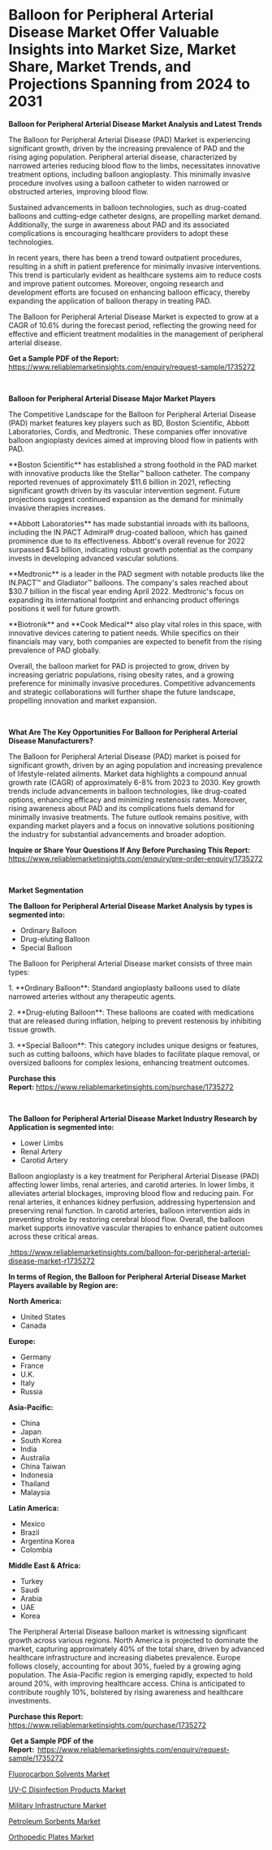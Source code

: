 <p><h1>Balloon for Peripheral Arterial Disease Market Offer Valuable Insights into Market Size, Market Share, Market Trends, and Projections Spanning from 2024 to 2031</h1></p><p><strong>Balloon for Peripheral Arterial Disease Market Analysis and Latest Trends</strong></p>
<p><p>The Balloon for Peripheral Arterial Disease (PAD) Market is experiencing significant growth, driven by the increasing prevalence of PAD and the rising aging population. Peripheral arterial disease, characterized by narrowed arteries reducing blood flow to the limbs, necessitates innovative treatment options, including balloon angioplasty. This minimally invasive procedure involves using a balloon catheter to widen narrowed or obstructed arteries, improving blood flow.</p><p>Sustained advancements in balloon technologies, such as drug-coated balloons and cutting-edge catheter designs, are propelling market demand. Additionally, the surge in awareness about PAD and its associated complications is encouraging healthcare providers to adopt these technologies.</p><p>In recent years, there has been a trend toward outpatient procedures, resulting in a shift in patient preference for minimally invasive interventions. This trend is particularly evident as healthcare systems aim to reduce costs and improve patient outcomes. Moreover, ongoing research and development efforts are focused on enhancing balloon efficacy, thereby expanding the application of balloon therapy in treating PAD.</p><p>The Balloon for Peripheral Arterial Disease Market is expected to grow at a CAGR of 10.6% during the forecast period, reflecting the growing need for effective and efficient treatment modalities in the management of peripheral arterial disease.</p></p>
<p><strong>Get a Sample PDF of the Report:&nbsp;</strong> <a href="https://www.reliablemarketinsights.com/enquiry/request-sample/1735272?utm_campaign=1347&utm_medium=2&utm_source=Github&utm_content=ia&utm_term=08102024&utm_id=balloon-for-peripheral-arterial-disease">https://www.reliablemarketinsights.com/enquiry/request-sample/1735272</a></p>
<p>&nbsp;</p>
<p><strong>Balloon for Peripheral Arterial Disease Major Market Players</strong></p>
<p><p>The Competitive Landscape for the Balloon for Peripheral Arterial Disease (PAD) market features key players such as BD, Boston Scientific, Abbott Laboratories, Cordis, and Medtronic. These companies offer innovative balloon angioplasty devices aimed at improving blood flow in patients with PAD.</p><p>**Boston Scientific** has established a strong foothold in the PAD market with innovative products like the Stellar™ balloon catheter. The company reported revenues of approximately $11.6 billion in 2021, reflecting significant growth driven by its vascular intervention segment. Future projections suggest continued expansion as the demand for minimally invasive therapies increases.</p><p>**Abbott Laboratories** has made substantial inroads with its balloons, including the IN.PACT Admiral® drug-coated balloon, which has gained prominence due to its effectiveness. Abbott's overall revenue for 2022 surpassed $43 billion, indicating robust growth potential as the company invests in developing advanced vascular solutions.</p><p>**Medtronic** is a leader in the PAD segment with notable products like the IN.PACT™ and Gladiator™ balloons. The company's sales reached about $30.7 billion in the fiscal year ending April 2022. Medtronic's focus on expanding its international footprint and enhancing product offerings positions it well for future growth.</p><p>**Biotronik** and **Cook Medical** also play vital roles in this space, with innovative devices catering to patient needs. While specifics on their financials may vary, both companies are expected to benefit from the rising prevalence of PAD globally.</p><p>Overall, the balloon market for PAD is projected to grow, driven by increasing geriatric populations, rising obesity rates, and a growing preference for minimally invasive procedures. Competitive advancements and strategic collaborations will further shape the future landscape, propelling innovation and market expansion.</p></p>
<p>&nbsp;</p>
<p><strong>What Are The Key Opportunities For Balloon for Peripheral Arterial Disease Manufacturers?</strong></p>
<p><p>The Balloon for Peripheral Arterial Disease (PAD) market is poised for significant growth, driven by an aging population and increasing prevalence of lifestyle-related ailments. Market data highlights a compound annual growth rate (CAGR) of approximately 6-8% from 2023 to 2030. Key growth trends include advancements in balloon technologies, like drug-coated options, enhancing efficacy and minimizing restenosis rates. Moreover, rising awareness about PAD and its complications fuels demand for minimally invasive treatments. The future outlook remains positive, with expanding market players and a focus on innovative solutions positioning the industry for substantial advancements and broader adoption.</p></p>
<p><strong>Inquire or Share Your Questions If Any Before Purchasing This Report:</strong> <a href="https://www.reliablemarketinsights.com/enquiry/pre-order-enquiry/1735272?utm_campaign=1347&utm_medium=2&utm_source=Github&utm_content=ia&utm_term=08102024&utm_id=balloon-for-peripheral-arterial-disease">https://www.reliablemarketinsights.com/enquiry/pre-order-enquiry/1735272</a></p>
<p>&nbsp;</p>
<p><strong>Market Segmentation</strong></p>
<p><strong>The Balloon for Peripheral Arterial Disease Market Analysis by types is segmented into:</strong></p>
<p><ul><li>Ordinary Balloon</li><li>Drug-eluting Balloon</li><li>Special Balloon</li></ul></p>
<p><p>The Balloon for Peripheral Arterial Disease market consists of three main types: </p><p>1. **Ordinary Balloon**: Standard angioplasty balloons used to dilate narrowed arteries without any therapeutic agents. </p><p>2. **Drug-eluting Balloon**: These balloons are coated with medications that are released during inflation, helping to prevent restenosis by inhibiting tissue growth. </p><p>3. **Special Balloon**: This category includes unique designs or features, such as cutting balloons, which have blades to facilitate plaque removal, or oversized balloons for complex lesions, enhancing treatment outcomes.</p></p>
<p><strong>Purchase this Report:&nbsp;</strong><a href="https://www.reliablemarketinsights.com/purchase/1735272?utm_campaign=1347&utm_medium=2&utm_source=Github&utm_content=ia&utm_term=08102024&utm_id=balloon-for-peripheral-arterial-disease">https://www.reliablemarketinsights.com/purchase/1735272</a></p>
<p>&nbsp;</p>
<p><strong>The Balloon for Peripheral Arterial Disease Market Industry Research by Application is segmented into:</strong></p>
<p><ul><li>Lower Limbs</li><li>Renal Artery</li><li>Carotid Artery</li></ul></p>
<p><p>Balloon angioplasty is a key treatment for Peripheral Arterial Disease (PAD) affecting lower limbs, renal arteries, and carotid arteries. In lower limbs, it alleviates arterial blockages, improving blood flow and reducing pain. For renal arteries, it enhances kidney perfusion, addressing hypertension and preserving renal function. In carotid arteries, balloon intervention aids in preventing stroke by restoring cerebral blood flow. Overall, the balloon market supports innovative vascular therapies to enhance patient outcomes across these critical areas.</p></p>
<p><a href="https://www.reliablemarketinsights.com/balloon-for-peripheral-arterial-disease-market-r1735272?utm_campaign=1347&utm_medium=2&utm_source=Github&utm_content=ia&utm_term=08102024&utm_id=balloon-for-peripheral-arterial-disease">&nbsp;https://www.reliablemarketinsights.com/balloon-for-peripheral-arterial-disease-market-r1735272</a></p>
<p><strong>In terms of Region, the Balloon for Peripheral Arterial Disease Market Players available by Region are:</strong></p>
<p>
    <p> <strong> North America: </strong>
        <ul>
            <li>United States</li>
            <li>Canada</li>
        </ul>
        </p> 
    <p> <strong> Europe: </strong>
        <ul>
            <li>Germany</li>
            <li>France</li>
            <li>U.K.</li>
            <li>Italy</li>
            <li>Russia</li>
        </ul>
        </p> 
    <p> <strong> Asia-Pacific: </strong>
        <ul>
            <li>China</li>
            <li>Japan</li>
            <li>South Korea</li>
            <li>India</li>
            <li>Australia</li>
            <li>China Taiwan</li>
            <li>Indonesia</li>
            <li>Thailand</li>
            <li>Malaysia</li>
        </ul>
        </p> 
    <p> <strong> Latin America: </strong>
        <ul>
            <li>Mexico</li>
            <li>Brazil</li>
            <li>Argentina Korea</li>
            <li>Colombia</li>
        </ul>
        </p> 
    <p> <strong> Middle East & Africa: </strong>
        <ul>
            <li>Turkey</li>
            <li>Saudi</li>
            <li>Arabia</li>
            <li>UAE</li>
            <li>Korea</li>
        </ul>
    </p>
    </p>
<p><p>The Peripheral Arterial Disease balloon market is witnessing significant growth across various regions. North America is projected to dominate the market, capturing approximately 40% of the total share, driven by advanced healthcare infrastructure and increasing diabetes prevalence. Europe follows closely, accounting for about 30%, fueled by a growing aging population. The Asia-Pacific region is emerging rapidly, expected to hold around 20%, with improving healthcare access. China is anticipated to contribute roughly 10%, bolstered by rising awareness and healthcare investments.</p></p>
<p><strong>Purchase this Report: </strong><a href="https://www.reliablemarketinsights.com/purchase/1735272?utm_campaign=1347&utm_medium=2&utm_source=Github&utm_content=ia&utm_term=08102024&utm_id=balloon-for-peripheral-arterial-disease">https://www.reliablemarketinsights.com/purchase/1735272</a></p>
<p>&nbsp;<strong>Get a Sample PDF of the Report:&nbsp;&nbsp;</strong><a href="https://www.reliablemarketinsights.com/enquiry/request-sample/1735272?utm_campaign=1347&utm_medium=2&utm_source=Github&utm_content=ia&utm_term=08102024&utm_id=balloon-for-peripheral-arterial-disease">https://www.reliablemarketinsights.com/enquiry/request-sample/1735272</a></p>
<p><strong></strong></p>
<p><p><a href="https://www.linkedin.com/pulse/competitive-intelligence-fluorocarbon-solvents-market-key-q9zbe?utm_campaign=1347&utm_medium=2&utm_source=Github&utm_content=ia&utm_term=08102024&utm_id=balloon-for-peripheral-arterial-disease">Fluorocarbon Solvents Market</a></p><p><a href="https://github.com/BellAuer/Market-Research-Report-List-1/blob/main/uv-c-disinfection-products-market.md?utm_campaign=1347&utm_medium=2&utm_source=Github&utm_content=ia&utm_term=08102024&utm_id=balloon-for-peripheral-arterial-disease">UV-C Disinfection Products Market</a></p><p><a href="https://www.linkedin.com/pulse/military-infrastructure-market-outlook-complete-industry-ztw1e?utm_campaign=1347&utm_medium=2&utm_source=Github&utm_content=ia&utm_term=08102024&utm_id=balloon-for-peripheral-arterial-disease">Military Infrastructure Market</a></p><p><a href="https://www.linkedin.com/pulse/petroleum-sorbents-market-shifts-strategic-analysis-2024-2031-cibqe?utm_campaign=1347&utm_medium=2&utm_source=Github&utm_content=ia&utm_term=08102024&utm_id=balloon-for-peripheral-arterial-disease">Petroleum Sorbents Market</a></p><p><a href="https://www.linkedin.com/pulse/top-trends-transforming-orthopedic-plates-market-2024-2031-hfabc?utm_campaign=1347&utm_medium=2&utm_source=Github&utm_content=ia&utm_term=08102024&utm_id=balloon-for-peripheral-arterial-disease">Orthopedic Plates Market</a></p></p>